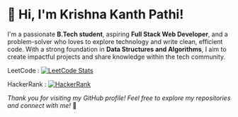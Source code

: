 # 👋 Hi, I'm Krishna Kanth Pathi!

I'm a passionate **B.Tech student**, aspiring **Full Stack Web Developer**, and a problem-solver who loves to explore technology and write clean, efficient code. With a strong foundation in **Data Structures and Algorithms**, I aim to create impactful projects and share knowledge within the tech community.

LeetCode :
[![LeetCode Stats](https://leetcard.jacoblin.cool/krishnakanthpathi?theme=dark&ext=heatmap)](https://leetcode.com/krishnakanthpathi/)

HackerRank :
[![HackerRank](https://img.shields.io/badge/HackerRank-2EC866?style=flat&logo=HackerRank&logoColor=white)](https://www.hackerrank.com/22a31a05i7)

*Thank you for visiting my GitHub profile! Feel free to explore my repositories and connect with me!* 🚀


